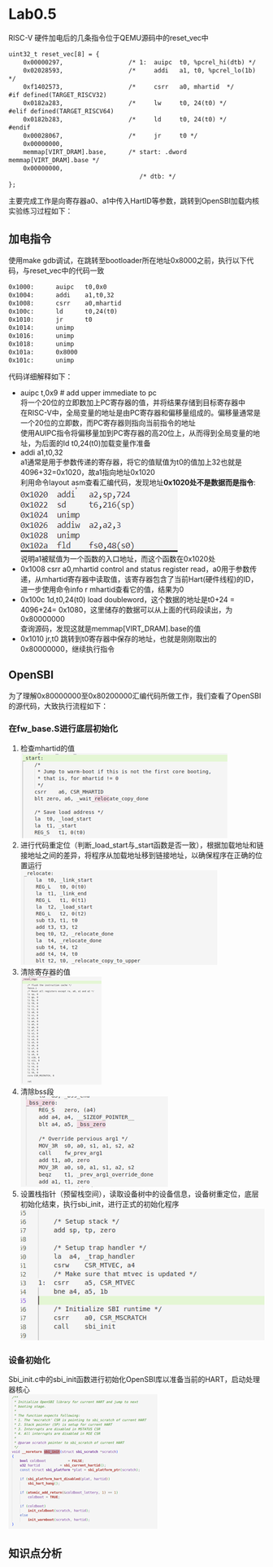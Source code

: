 # Lab0.5
RISC-V 硬件加电后的几条指令位于QEMU源码中的reset_vec中
```
uint32_t reset_vec[8] = {
    0x00000297,                  /* 1:  auipc  t0, %pcrel_hi(dtb) */
    0x02028593,                  /*     addi   a1, t0, %pcrel_lo(1b) */
    0xf1402573,                  /*     csrr   a0, mhartid  */
#if defined(TARGET_RISCV32)
    0x0182a283,                  /*     lw     t0, 24(t0) */
#elif defined(TARGET_RISCV64)
    0x0182b283,                  /*     ld     t0, 24(t0) */
#endif
    0x00028067,                  /*     jr     t0 */
    0x00000000,
    memmap[VIRT_DRAM].base,      /* start: .dword memmap[VIRT_DRAM].base */
    0x00000000,
                                    /* dtb: */
};
```

主要完成工作是向寄存器a0、a1中传入HartID等参数，跳转到OpenSBI加载内核  
实验练习过程如下：

## 加电指令
使用make gdb调试，在跳转至bootloader所在地址0x8000之前，执行以下代码，与reset_vec中的代码一致  
```
0x1000:      auipc   t0,0x0
0x1004:      addi    a1,t0,32
0x1008:      csrr    a0,mhartid
0x100c:      ld      t0,24(t0)
0x1010:      jr      t0
0x1014:      unimp
0x1016:      unimp
0x1018:      unimp
0x101a:      0x8000
0x101c:      unimp
```

代码详细解释如下：  
- auipc t,0x9	# add upper immediate to pc  
将一个20位的立即数加上PC寄存器的值，并将结果存储到目标寄存器中  
在RISC-V中，全局变量的地址是由PC寄存器和偏移量组成的。偏移量通常是一个20位的立即数，而PC寄存器则指向当前指令的地址  
使用AUIPC指令将偏移量加到PC寄存器的高20位上，从而得到全局变量的地址，为后面的ld t0,24(t0)加载变量作准备  
- addi a1,t0,32  
a1通常是用于参数传递的寄存器，将它的值赋值为t0的值加上32也就是4096+32=0x1020，故a1指向地址0x1020  
利用命令layout asm查看汇编代码，发现地址**0x1020处不是数据而是指令**:  
![0x1020](src/lab0.5_0x1020.png)  
说明a1被赋值为一个函数的入口地址，而这个函数在0x1020处
- 0x1008 csrr a0,mhartid
control and status register read，a0用于参数传递，从mhartid寄存器中读取值，该寄存器包含了当前Hart(硬件线程)的ID，进一步使用命令info r mhartid查看它的值，结果为0
- 0x100c 1d,t0,24(t0)
load doubleword，这个数据的地址是t0+24 = 4096+24= 0x1080，这里储存的数据可以从上面的代码段读出，为0x80000000  
查询源码，发现这就是memmap[VIRT_DRAM].base的值
- 0x1010 jr,t0
跳转到t0寄存器中保存的地址，也就是刚刚取出的0x80000000，继续执行指令

## OpenSBI
为了理解0x80000000至0x80200000汇编代码所做工作，我们查看了OpenSBI的源代码，大致执行流程如下：  

### 在fw_base.S进行底层初始化
1. 检查mhartid的值  
![mhartid](src/lab0.5_mhartid.png)
2. 进行代码重定位（判断_load_start与_start函数是否一致），根据加载地址和链接地址之间的差异，将程序从加载地址移到链接地址，以确保程序在正确的位置运行  
![relocate](src/lab0.5_relocate.png)
3. 清除寄存器的值  
![reg](src/lab0.5_reg.png)
4. 清除bss段  
![bss](src/lab0.5_bss.png)
5. 设置栈指针（预留栈空间），读取设备树中的设备信息，设备树重定位，底层初始化结束，执行sbi_init，进行正式的初始化程序  
![stack](src/lab0.5_stack.png)
### 设备初始化
Sbi_init.c中的sbi_init函数进行初始化OpenSBI库以准备当前的HART，启动处理器核心  
![device](src/lab0.5_device.png)


## 知识点分析
